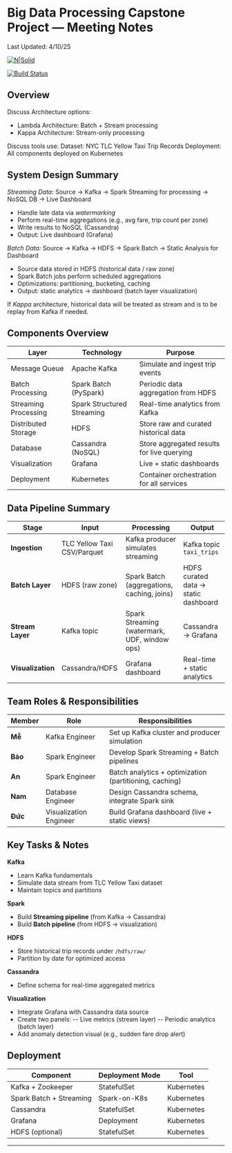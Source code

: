 # Big Data Processing Capstone Project — Meeting Notes
Last Updated: 4/10/25

[![N|Solid](https://cldup.com/dTxpPi9lDf.thumb.png)](https://nodesource.com/products/nsolid)

[![Build Status](https://travis-ci.org/joemccann/dillinger.svg?branch=master)](https://travis-ci.org/joemccann/dillinger)

## Overview 
Discuss Architecture options:
- Lambda Architecture: Batch + Stream processing
- Kappa Architecture: Stream-only processing 

Discuss tools use.
Dataset: NYC TLC Yellow Taxi Trip Records
Deployment: All components deployed on Kubernetes

## System Design Summary

*Streaming Data:* Source -> Kafka -> Spark Streaming for processing -> NoSQL DB -> Live Dashboard
- Handle late data via *watermarking*
- Perform real-time aggregations (e.g., avg fare, trip count per zone)
- Write results to NoSQL (Cassandra)
- Output: Live dashboard (Grafana)

*Batch Data:* Source -> Kafka -> HDFS -> Spark Batch -> Static Analysis for Dashboard 
- Source data stored in HDFS (historical data / raw zone)
- Spark Batch jobs perform scheduled aggregations
- Optimizations: partitioning, bucketing, caching
- Output: static analytics → dashboard (batch layer visualization)

If *Kappa* architecture, historical data will be treated as stream and is to be replay from Kafka if needed.

## Components Overview
| Layer | Technology | Purpose |
|-------|------------|---------|
| Message Queue | Apache Kafka | Simulate and ingest trip events
| Batch Processing | Spark Batch (PySpark) | Periodic data aggregation from HDFS
| Streaming Processing | Spark Structured Streaming | Real-time analytics from Kafka
| Distributed Storage | HDFS | Store raw and curated historical data
| Database | Cassandra (NoSQL) | Store aggregated results for live querying
| Visualization | Grafana | Live + static dashboards
| Deployment | Kubernetes | Container orchestration for all services

## Data Pipeline Summary

| Stage             | Input                       | Processing                                   | Output                               |
| ----------------- | --------------------------- | -------------------------------------------- | ------------------------------------ |
| **Ingestion**     | TLC Yellow Taxi CSV/Parquet | Kafka producer simulates streaming           | Kafka topic `taxi_trips`             |
| **Batch Layer**   | HDFS (raw zone)             | Spark Batch (aggregations, caching, joins)   | HDFS curated data → static dashboard |
| **Stream Layer**  | Kafka topic                 | Spark Streaming (watermark, UDF, window ops) | Cassandra → Grafana                  |
| **Visualization** | Cassandra/HDFS              | Grafana dashboard                            | Real-time + static analytics         |
## Team Roles & Responsibilities

| Member  | Role                   | Responsibilities                                       |
| ------- | ---------------------- | ------------------------------------------------------ |
| **Mễ**  | Kafka Engineer         | Set up Kafka cluster and producer simulation           |
| **Bảo** | Spark Engineer         | Develop Spark Streaming + Batch pipelines              |
| **An**  | Spark Engineer         | Batch analytics + optimization (partitioning, caching) |
| **Nam** | Database Engineer      | Design Cassandra schema, integrate Spark sink          |
| **Đức** | Visualization Engineer | Build Grafana dashboard (live + static views)          |

##  Key Tasks & Notes
**Kafka**
- Learn Kafka fundamentals
- Simulate data stream from TLC Yellow Taxi dataset
- Maintain topics and partitions

**Spark**
- Build **Streaming pipeline** (from Kafka → Cassandra)
- Build **Batch pipeline** (from HDFS → visualization)

**HDFS**
- Store historical trip records under `/hdfs/raw/`
- Partition by date for optimized access

**Cassandra**
- Define schema for real-time aggregated metrics

**Visualization**
- Integrate Grafana with Cassandra data source
- Create two panels:
-- Live metrics (stream layer)
-- Periodic analytics (batch layer)
- Add anomaly detection visual (e.g., sudden fare drop alert)

## Deployment

| Component               | Deployment Mode | Tool       |
| ----------------------- | --------------- | ---------- |
| Kafka + Zookeeper       | StatefulSet     | Kubernetes |
| Spark Batch + Streaming | Spark-on-K8s    | Kubernetes |
| Cassandra               | StatefulSet     | Kubernetes |
| Grafana                 | Deployment      | Kubernetes |
| HDFS (optional)         | StatefulSet     | Kubernetes |

---